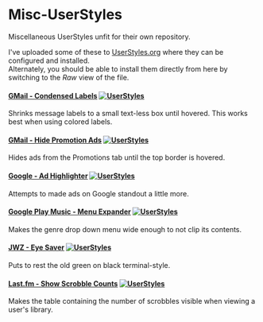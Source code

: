 Misc-UserStyles
===============

Miscellaneous UserStyles unfit for their own repository.

I've uploaded some of these to [UserStyles.org](https://userstyles.org/users/115392) where they can be configured and installed.  
Alternately, you should be able to install them directly from here by switching to the *Raw* view of the file.

#### [GMail - Condensed Labels](GMail.Condensed.Labels.user.css)  [![UserStyles](https://userstyles.org/images/s3-16.png)](https://userstyles.org/styles/108412/gmail-condensed-labels)

Shrinks message labels to a small text-less box until hovered. This works best when using colored labels.

#### [GMail - Hide Promotion Ads](GMail.Hide.Promotion.Ads.user.css) [![UserStyles](https://userstyles.org/images/s3-16.png)](https://userstyles.org/styles/118365/gmail-hide-promotion-ads)

Hides ads from the Promotions tab until the top border is hovered.

#### [Google - Ad Highlighter](Google.Ad.Highlighter.user.css) [![UserStyles](https://userstyles.org/images/s3-16.png)](https://userstyles.org/styles/108205/google-ad-highlighter)

Attempts to made ads on Google standout a little more.

#### [Google Play Music - Menu Expander](Google.Play.Music.Menu.Expander.user.css) [![UserStyles](https://userstyles.org/images/s3-16.png)](https://userstyles.org/styles/118349/google-play-music-menu-expander)

Makes the genre drop down menu wide enough to not clip its contents.

#### [JWZ - Eye Saver](JWZ.Improved.user.css) [![UserStyles](https://userstyles.org/images/s3-16.png)](https://userstyles.org/styles/108208/jwz-eye-saver)

Puts to rest the old green on black terminal-style.

#### [Last.fm - Show Scrobble Counts](Last.fm.Show.Scrobble.Counts.user.css) [![UserStyles](https://userstyles.org/images/s3-16.png)](https://userstyles.org/styles/118344/last-fm-show-scrobble-counts-in-library)

Makes the table containing the number of scrobbles visible when viewing a user's library.
